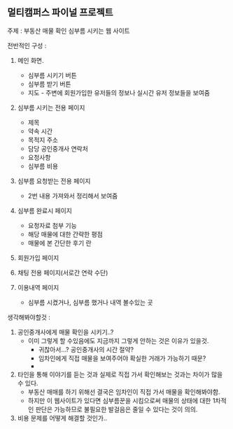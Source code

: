 ## 멀티캠퍼스 파이널 프로젝트 

주제 : 부동산 매물 확인 심부름 시키는 웹 사이트



전반적인 구성 :

1. 메인 화면.
   - 심부름 시키기 버튼
   - 심부름 받기 버튼
   - 지도 - 주변에 회원가입한 유저들의 정보나 실시간 유저 정보들을 보여줌

2. 심부름 시키는 전용 페이지 
   - 제목
   - 약속 시간
   - 목적지 주소
   - 담당 공인중개사 연락처
   - 요청사항
   - 심부름 비용

3. 심부름 요청받는 전용 페이지
   - 2번 내용 가져와서 정리해서 보여줌
4. 심부름 완료시 페이지
   - 요청자료 첨부 기능
   - 해당 매물에 대한 간략한 평점
   - 매물에 본 간단한 후기 란
5. 회원가입 페이지
6. 채팅 전용 페이지(서로간 연락 수단)
7. 이용내역 페이지
   - 심부름 시켰거나, 심부름 했거나 내역 볼수있는 곳



생각해봐야할것 :

1. 공인중개사에게 매물 확인을 시키기..?
   - 이미 그렇게 할 수있음에도 지금까지 그렇게 안하는 것은 이유가 있을것.
     - 귀찮아서...? 공인중개사의 시간 절약?
     - 임차인에게 직접 매물을 보여주어야 확실한 거래가 가능하기 때문?
     - 
2. 타인을 통해 이야기를 듣는 것과 실제로 직접 가서 확인해보는 것과는 차이가 많을 수 있다. 
   - 부동산 매매를 하기 위해선 결국은 임차인이 직접 가서 매물을 확인해봐야함.
   - 하지만 이 웹사이트가 있다면 심부름꾼을 시킴으로써 매물의 상태에 대한 1차적인 판단은 가능하므로 불필요한 발걸음은 줄일 수 있다는 것이 의의. 
3. 비용 문제를 어떻게 해결할 것인가..